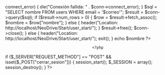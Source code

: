 <?php 
                session_start();
                if(isset($_SESSION['user'])) {
                  $correo = $_SESSION['user'];
                  $servername = "localhost";
                  $username = "root";
                  $password = "";
                  $database = "neodrive";

                  $conn = new mysqli($servername, $username, $password, $database);
                  if ($conn->connect_error) {
                      die("Conexión fallida: " . $conn->connect_error);
                  }
                  $sql = "SELECT nombre FROM users WHERE email = '$correo'";
                  $result = $conn->query($sql);
                  if ($result->num_rows > 0) {
                      $row = $result->fetch_assoc();
                      $nombre = $row["nombre"];
                  } else {
                    header("Location: http://localhost/NeoDrive/Start/user_start/");
                  }
                  $result->free();
                  $conn->close();
                } else {
                    header("Location: http://localhost/NeoDrive/Start/user_start/");
                    exit();
                }
                echo $nombre
                ?>
                                           <?php
if ($_SERVER["REQUEST_METHOD"] == "POST" && isset($_POST["cerrar_sesion"])) {
    session_start();
    $_SESSION = array();
    session_destroy();
}
?>